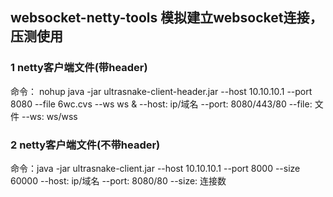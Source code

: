 ## websocket-netty-tools 模拟建立websocket连接，压测使用
### 1 netty客户端文件(带header)
命令：  nohup java -jar ultrasnake-client-header.jar  --host 10.10.10.1 --port 8080 --file 6wc.cvs --ws ws &
--host: ip/域名
--port: 8080/443/80
--file: 文件
--ws: ws/wss

### 2 netty客户端文件(不带header)
命令：java -jar ultrasnake-client.jar --host 10.10.10.1 --port 8000 --size 60000
--host: ip/域名
--port: 8080/80
--size: 连接数
